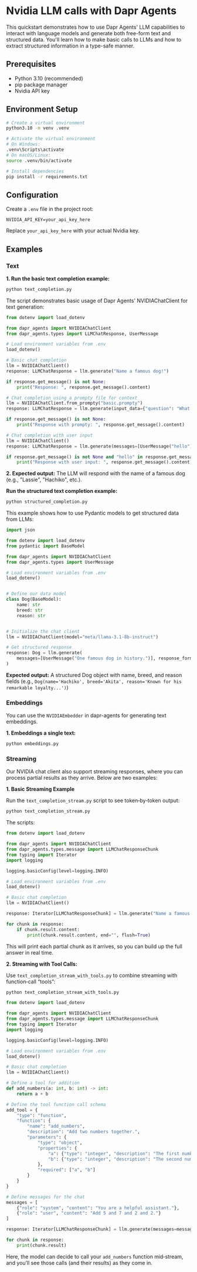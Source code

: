 # Nvidia LLM calls with Dapr Agents

This quickstart demonstrates how to use Dapr Agents' LLM capabilities to interact with language models and generate both free-form text and structured data. You'll learn how to make basic calls to LLMs and how to extract structured information in a type-safe manner.

## Prerequisites

- Python 3.10 (recommended)
- pip package manager
- Nvidia API key

## Environment Setup

```bash
# Create a virtual environment
python3.10 -m venv .venv

# Activate the virtual environment 
# On Windows:
.venv\Scripts\activate
# On macOS/Linux:
source .venv/bin/activate

# Install dependencies
pip install -r requirements.txt
```

## Configuration

Create a `.env` file in the project root:

```env
NVIDIA_API_KEY=your_api_key_here
```

Replace `your_api_key_here` with your actual Nvidia key.

## Examples

### Text

**1. Run the basic text completion example:**

<!-- STEP
name: Run text completion example
expected_stdout_lines:
  - "Response:"
  - "Response with prompty:"
  - "Response with user input:"
timeout_seconds: 30
output_match_mode: substring
-->
```bash
python text_completion.py
```
<!-- END_STEP -->

The script demonstrates basic usage of Dapr Agents' NVIDIAChatClient for text generation:

```python
from dotenv import load_dotenv

from dapr_agents import NVIDIAChatClient
from dapr_agents.types import LLMChatResponse, UserMessage

# Load environment variables from .env
load_dotenv()

# Basic chat completion
llm = NVIDIAChatClient()
response: LLMChatResponse = llm.generate("Name a famous dog!")

if response.get_message() is not None:
    print("Response: ", response.get_message().content)

# Chat completion using a prompty file for context
llm = NVIDIAChatClient.from_prompty("basic.prompty")
response: LLMChatResponse = llm.generate(input_data={"question": "What is your name?"})

if response.get_message() is not None:
    print("Response with prompty: ", response.get_message().content)

# Chat completion with user input
llm = NVIDIAChatClient()
response: LLMChatResponse = llm.generate(messages=[UserMessage("hello")])

if response.get_message() is not None and "hello" in response.get_message().content.lower():
    print("Response with user input: ", response.get_message().content)
```

**2. Expected output:** The LLM will respond with the name of a famous dog (e.g., "Lassie", "Hachiko", etc.).

**Run the structured text completion example:**

<!-- STEP
name: Run text completion example
expected_stdout_lines:
  - '"name":'
  - '"breed":'
  - '"reason":'
timeout_seconds: 30
output_match_mode: substring
-->
```bash
python structured_completion.py
```
<!-- END_STEP -->

This example shows how to use Pydantic models to get structured data from LLMs:

```python
import json

from dotenv import load_dotenv
from pydantic import BaseModel

from dapr_agents import NVIDIAChatClient
from dapr_agents.types import UserMessage

# Load environment variables from .env
load_dotenv()


# Define our data model
class Dog(BaseModel):
    name: str
    breed: str
    reason: str


# Initialize the chat client
llm = NVIDIAChatClient(model="meta/llama-3.1-8b-instruct")

# Get structured response
response: Dog = llm.generate(
    messages=[UserMessage("One famous dog in history.")], response_format=Dog
)
```

**Expected output:** A structured Dog object with name, breed, and reason fields (e.g., `Dog(name='Hachiko', breed='Akita', reason='Known for his remarkable loyalty...')`)

### Embeddings
You can use the `NVIDIAEmbedder` in dapr-agents for generating text embeddings.

**1. Embeddings a single text:**
<!-- STEP
name: Run audio transcription example
expected_stdout_lines:
  - "Embedding (first 5 values):"
  - "Text 1 embedding (first 5 values):"
  - "Text 2 embedding (first 5 values):"
output_match_mode: substring
-->
```bash
python embeddings.py
```
<!-- END_STEP -->

### Streaming

Our NVIDIA chat client also support streaming responses, where you can process partial results as they arrive. Below are two examples:

**1. Basic Streaming Example**

Run the `text_completion_stream.py` script to see token‐by‐token output:

```bash
python text_completion_stream.py
```

The scripts:

```python
from dotenv import load_dotenv

from dapr_agents import NVIDIAChatClient
from dapr_agents.types.message import LLMChatResponseChunk
from typing import Iterator
import logging

logging.basicConfig(level=logging.INFO)

# Load environment variables from .env
load_dotenv()

# Basic chat completion
llm = NVIDIAChatClient()

response: Iterator[LLMChatResponseChunk] = llm.generate("Name a famous dog!", stream=True)

for chunk in response:
    if chunk.result.content:
        print(chunk.result.content, end="", flush=True)
```

This will print each partial chunk as it arrives, so you can build up the full answer in real time.

**2. Streaming with Tool Calls:**

Use `text_completion_stream_with_tools.py` to combine streaming with function‐call “tools”:

```bash
python text_completion_stream_with_tools.py
```

```python
from dotenv import load_dotenv

from dapr_agents import NVIDIAChatClient
from dapr_agents.types.message import LLMChatResponseChunk
from typing import Iterator
import logging

logging.basicConfig(level=logging.INFO)

# Load environment variables from .env
load_dotenv()

# Basic chat completion
llm = NVIDIAChatClient()

# Define a tool for addition
def add_numbers(a: int, b: int) -> int:
    return a + b

# Define the tool function call schema
add_tool = {
    "type": "function",
    "function": {
        "name": "add_numbers",
        "description": "Add two numbers together.",
        "parameters": {
            "type": "object",
            "properties": {
                "a": {"type": "integer", "description": "The first number."},
                "b": {"type": "integer", "description": "The second number."}
            },
            "required": ["a", "b"]
        }
    }
}

# Define messages for the chat
messages = [
    {"role": "system", "content": "You are a helpful assistant."},
    {"role": "user", "content": "Add 5 and 7 and 2 and 2."}
]

response: Iterator[LLMChatResponseChunk] = llm.generate(messages=messages, tools=[add_tool], stream=True)

for chunk in response:
    print(chunk.result)
```

Here, the model can decide to call your `add_numbers` function mid‐stream, and you’ll see those calls (and their results) as they come in.